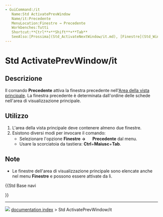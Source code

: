 ```yaml
---
- GuiCommand:/it
   Name:Std ActivatePrevWindow
   Name/it:Precedente
   MenuLocation:Finestre → Precedente
   Workbenches:Tutti
   Shortcut:**Ctrl**+**Shift**+**Tab**
   SeeAlso:[Prossima](Std_ActivateNextWindow/it.md), [Finestre](Std_Windows/it.md)
---
```


# Std ActivatePrevWindow/it



## Descrizione

Il comando **Precedente** attiva la finestra precedente nell\'[Area della vista principale](Main_view_area/it.md). La finestra precedente è determinata dall\'ordine delle schede nell\'area di visualizzazione principale.



## Utilizzo

1.  L\'area della vista principale deve contenere almeno due finestre.
2.  Esistono diversi modi per invocare il comando:
    -   Selezionare l\'opzione **Finestre → <img src="images/Std_ActivatePrevWindow.svg" width=16px> Precedente** dal menu.
    -   Usare la scorciatoia da tastiera: **Ctrl**+**Maiusc**+**Tab**.



## Note

-   Le finestre dell\'area di visualizzazione principale sono elencate anche nel menu **Finestre** e possono essere attivate da lì.





{{Std Base navi

}}



---
![](images/Button_right.svg) [documentation index](../README.md) > Std ActivatePrevWindow/it
